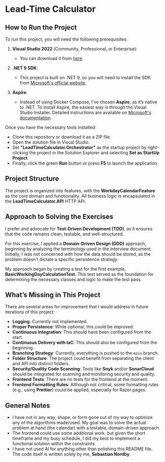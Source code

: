 # Lead-Time Calculator

## How to Run the Project

To run this project, you will need the following prerequisites:

1. **Visual Studio 2022** (Community, Professional, or Enterprise):

   - You can download it from [here](https://visualstudio.microsoft.com/downloads/).

2. **.NET 9 SDK**:

   - This project is built on .NET 9, so you will need to install the SDK from [Microsoft's official website](https://dotnet.microsoft.com/en-us/download/dotnet/9.0).

3. **Aspire**:
   - Instead of using Docker Compose, I've chosen **Aspire**, as it’s native to .NET. To install Aspire, the easiest way is through the Visual Studio Installer. Detailed instructions are available on [Microsoft's documentation](https://learn.microsoft.com/en-us/dotnet/aspire/fundamentals/setup-tooling?tabs=windows&pivots=visual-studio).

Once you have the necessary tools installed:

- Clone this repository or download it as a ZIP file.
- Open the solution file in Visual Studio.
- Set **"LeadTimeCalculator.Orchestrator"** as the startup project by right-clicking the project in the Solution Explorer and selecting **Set as StartUp Project**.
- Finally, click the green **Run** button or press **F5** to launch the application.

## Project Structure

The project is organized into features, with the **WorkdayCalendarFeature** as the core domain and functionality. All business logic is encapsulated in the **LeadTimeCalculator.API** HTTP API.

## Approach to Solving the Exercises

I prefer and advocate for **Test-Driven Development (TDD)**, as it ensures that the code remains clean, testable, and well-structured.

For this exercise, I applied a **Domain-Driven Design (DDD)** approach, beginning by analyzing the terminology used in the interview document. Initially, I was not concerned with how the data should be stored, as the problem doesn't dictate a specific persistence strategy.

My approach began by creating a test for the first example, **BasicWorkingDayCalculationTest**. This test served as the foundation for determining the necessary classes and logic to make the test pass.

## What’s Missing in This Project

There are several areas for improvement that I would address in future iterations of this project:

- **Logging**: Currently not implemented.
- **Proper Persistence**: While optional, this could be improved.
- **Continuous Integration**: This should have been configured from the start.
- **Continuous Delivery with IaC**: This should also be configured from the beginning.
- **Branching Strategy**: Currently, everything is pushed to the `main` branch.
- **Folder Structure**: The project could benefit from separating the client and API into distinct folders.
- **Security/Quality Code Scanning**: Tools like **Snyk** and/or **SonarCloud** should be integrated for scanning and monitoring security and quality.
- **Frontend Tests**: There are no tests for the frontend at the moment.
- **Frontend Formatting Rules**: Although not critical, some formatting rules (e.g., using **Prettier**) could be applied, especially for Razor pages.

## General Notes

- I have not in any way, shape, or form gone out of my way to optimize any of the algorithms made/used. My goal was to solve the actual problem at hand (the calendar) with a testable, domain-driven approach.
- The frontend could use some additional work, but given the short timeframe and my busy schedule, I did my best to implement a functional solution within the constraints.
- I have not used AI for anything other than polishing this README file. The code itself is written solely by me, **Sebastian Nordby**.
